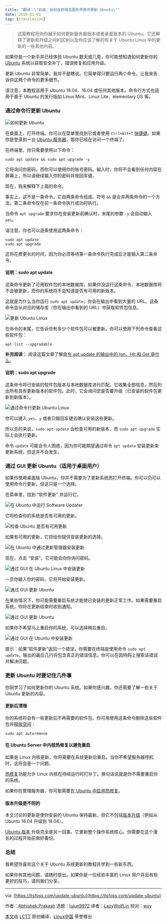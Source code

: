 ```yaml
---
title: "翻译：\"初级：如何在终端及图形界面中更新 Ubuntu\""
date: 2019-01-01
tag: [translation]
---
```


> 这篇教程将向你展示如何更新服务器版本或者桌面版本的 Ubuntu。它还解释了更新和升级之间的区别以及你应该了解的有关于 Ubuntu Linux 中的更新的一些其他内容。

如果你是一个新手并已经体验 Ubuntu 数天或几周，你可能想知道如何更新你的 [Ubuntu][1] 系统以获取安全补丁，错误修复和应用升级。

更新 Ubuntu 非常简单。我并不是瞎说。它简单得只要运行两个命令。让我来告诉你这两个命令的更多细节。

请注意，本教程适用于 Ubuntu 18.04、16.04 或任何其他版本。命令行方式也适用于基于 Ubuntu 的发行版如 Linux Mint、Linux Lite、elementary OS 等。

### 通过命令行更新 Ubuntu

![如何更新 Ubuntu][2]

在桌面上，打开终端。你可以在菜单里找到它或者使用 `Ctrl+Alt+T` [快捷键][3]。如果你是登录到一台 [Ubuntu 服务器][4]，那你已经在访问一个终端了。

在终端里，你只需要使用以下命令：

```
sudo apt update && sudo apt upgrade -y
```

它将询问你密码，而你可以使用你的账号密码。输入时，你将不会看到任何内容在屏幕上，所以请继续输入你的密码并按回车键。

现在，我来解释下上面的命令。

事实上，这不是一条命令。它由两条命令组成。符号 `&&` 是合并两条命令的一个方法，第二条命令仅在前一条命令执行成功时执行。

当命令 `apt upgrade` 要求你在安装更新前确认时，末尾的参数 `-y` 会自动输入 `yes`。

请注意，你也可以逐条使用这两条命令：

```
sudo apt update
sudo apt upgrade
```

这将花费更长的时间，因为你必须等待第一条命令执行完成后才能输入第二条命令。

#### 说明：sudo apt update

这条命令更新了可用软件包的本地数据库。如果你没运行这条命令，本地数据库将不会被更新，而你的系统将不会知道是否有可用的新版本。

这就是为什么当你运行 `sudo apt update`，你会在输出中看到大量的 URL。这条命令会从对应的储存库（你在输出中看到的 URL）中获取软件包信息。

![更新 Ubuntu Linux][5]

在命令的末尾，它告诉你有多少个软件包可以被更新。你可以使用下列命令查看这些软件包：

```
apt list --upgradable
```

**补充阅读：** 阅读这篇文章了解[命令 apt update 的输出中的 Ign、Hit 和 Get 是什么][6]。

#### 说明：sudo apt upgrade

这条命令将已安装的软件包版本与本地数据库进行匹配。它收集全部信息，然后列出所有具有更新版本的软件包。此时，它会询问您是否要升级（已安装的软件包更新到新版本）。

![通过命令行更新 Ubuntu Linux][7]

你可以键入 `yes`、`y` 或者只敲回车键去确认安装这些更新。

所以总的来说，`sudo apt update` 会检查可用的新版本，而 `sudo apt upgrade` 实际上会执行更新。

命令 `update` 可能会令人困惑，因为你可能期望通过命令 `apt update` 安装更新来更新系统，但这并不会发生。

### 通过 GUI 更新 Ubuntu（适用于桌面用户）

如果你使用桌面版 Ubuntu，你并不需要为了更新系统而打开终端。你可以仍可以使用命令行更新，但这只是一个选择。

在菜单里，找到 “软件更新” 并运行它。

![在 Ubuntu 中运行 Software Updater][8]

它将检查你的系统是否有可用的更新。

![检查 Ubuntu 是否有可用更新][9]

如果有可用的更新，它将给你提供安装更新的选择。

![在 Ubuntu 中通过更新管理器安装更新][10]

现在，点击 “安装”，它可能会向你询问密码。

![通过 GUI 在 Ubuntu Linux 中安装更新][11]

一旦你输入你的密码，它将开始安装更新。

![通过 GUI 更新 Ubuntu][12]

在某些情况下，你可能需要重启系统才能使已安装的更新正常工作。如果需要重启系统，你将在更新结束时收到通知。

![通过 GUI 更新 Ubuntu][12]

如果你不希望马上重启你的系统，可以选择稍后重启。

![通过 GUI 在 Ubuntu 中安装更新][13]

提示：如果“软件更新”返回一个错误，你需要在终端是使用命令 `sudo apt update`。输出的最后几行将包含真正的错误信息。你可以在因特网上搜索该错误并解决问题。

### 更新 Ubuntu 时要记住几件事

你刚学习了如何更新你的 Ubuntu 系统。如果你感兴趣，你还需要了解一些关于 Ubuntu 更新的内容。

#### 更新后清理

你的系统将会有一些更新后不再需要的软件包。你可用使用这条命令删除这些软件包并[释放空间][14]：

```
sudo apt autoremove
```

####  在 Ubuntu Server 中内核热修复以避免重启

如果是 Linux 内核更新，你将需要在系统更新后重启。当你不希望服务器停机时，这将会是一个问题。

[热修复][15]功能允许 Linux 内核在持续运行时打补丁。换句话说就是你不需要重启你的系统。

如果你在管理服务器，你可能需要[在 Ubuntu 中启用热修复][16]。

#### 版本升级是不同的

本文讨论的更新是使你安装的 Ubuntu 保持最新。但它不包括[版本升级][17]（例如从 Ubuntu 16.04 升级到 18.04）。

[Ubuntu 版本][18] 升级完全是另一回事。它更新整个操作系统核心。你需要在这个漫长的过程开始前做好备份。

### 总结

我希望你喜欢这个关于 Ubuntu 系统更新的教程并学到一些新东西。

如果你有其他问题，请随时提出。如果你是一位经验丰富的 Linux 用户并且有些更好的技巧，请同我们分享。

--------------------------------------------------------------------------------

via: [https://itsfoss.com/update-ubuntu](https://itsfoss.com/update-ubuntu)

作者：[Abhishek Prakash][a]
选题：[lujun9972][b]
译者：[LazyWolfLin](https://github.com/LazyWolfLin)
校对：[wxy](https://github.com/wxy)

[本文](https://linux.cn/article-10406-1.html)由 [LCTT](https://github.com/LCTT/TranslateProject) 原创编译，[Linux中国](https://linux.cn/) 荣誉推出

[a]: https://itsfoss.com/author/abhishek/
[b]: https://github.com/lujun9972
[1]: https://www.ubuntu.com/
[2]: https://i1.wp.com/itsfoss.com/wp-content/uploads/2018/12/how-to-update-ubuntu.png?resize=800%2C450&ssl=1
[3]: https://itsfoss.com/ubuntu-shortcuts/
[4]: https://www.ubuntu.com/download/server
[5]: https://i0.wp.com/itsfoss.com/wp-content/uploads/2018/12/update-ubunt-1.jpeg?resize=800%2C357&ssl=1
[6]: https://itsfoss.com/apt-get-linux-guide/
[7]: https://i2.wp.com/itsfoss.com/wp-content/uploads/2018/12/update-ubunt-2.jpeg?ssl=1
[8]: https://i0.wp.com/itsfoss.com/wp-content/uploads/2018/12/update-ubuntu-via-GUI-1.jpeg?resize=800%2C250&ssl=1
[9]: https://i2.wp.com/itsfoss.com/wp-content/uploads/2018/12/update-ubuntu-via-GUI-2.jpeg?resize=800%2C250&ssl=1
[10]: https://i0.wp.com/itsfoss.com/wp-content/uploads/2018/12/update-ubuntu-GUI-3.jpeg?resize=800%2C365&ssl=1
[11]: https://i2.wp.com/itsfoss.com/wp-content/uploads/2018/12/install-update-ubuntu-1.jpg?resize=800%2C450&ssl=1
[12]: https://i0.wp.com/itsfoss.com/wp-content/uploads/2018/12/installing-updates-ubuntu.jpg?ssl=1
[13]: https://i2.wp.com/itsfoss.com/wp-content/uploads/2018/12/installing-updates-ubuntu-2.jpeg?ssl=1
[14]: https://itsfoss.com/free-up-space-ubuntu-linux/
[15]: https://www.ubuntu.com/livepatch
[16]: https://www.cyberciti.biz/faq/howto-live-patch-ubuntu-linux-server-kernel-without-rebooting/
[17]: https://itsfoss.com/upgrade-ubuntu-version/
[18]: https://itsfoss.com/how-to-know-ubuntu-unity-version/
